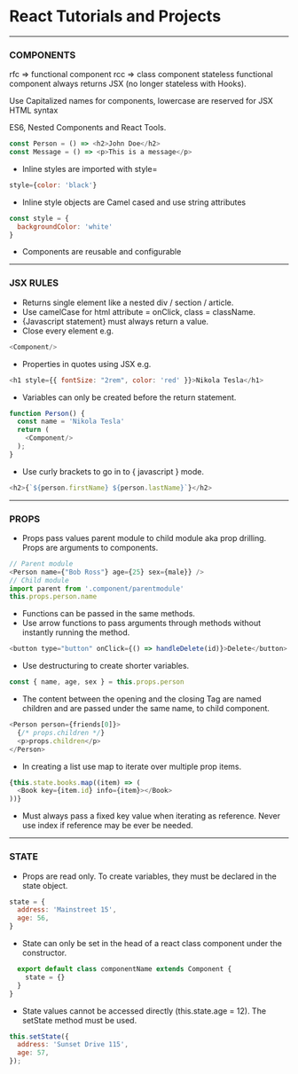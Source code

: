 # React Tutorials and Projects

---
### COMPONENTS
rfc => functional component
rcc => class component
stateless functional component always returns JSX (no longer stateless with Hooks).

Use Capitalized names for components, lowercase are reserved for JSX HTML syntax

ES6, Nested Components and React Tools.
```javascript
const Person = () => <h2>John Doe</h2>
const Message = () => <p>This is a message</p>
```
- Inline styles are imported with style=
```javascript
style={color: 'black'}
```
- Inline style objects are Camel cased and use string attributes
```javascript
const style = {
  backgroundColor: 'white'
}
```
- Components are reusable and configurable

---
### JSX RULES

- Returns single element like a nested div / section / article.
- Use camelCase for html attribute = onClick, class = className.
- {Javascript statement} must always return a value.
- Close every element e.g.
```javascript 
<Component/>
```
- Properties in quotes using JSX e.g.
```javascript
<h1 style={{ fontSize: "2rem", color: 'red' }}>Nikola Tesla</h1>
```
- Variables can only be created before the return statement.
```javascript
function Person() {
  const name = 'Nikola Tesla'
  return (
    <Component/>
  );
}
```
- Use curly brackets to go in to { javascript } mode.
```javascript
<h2>{`${person.firstName} ${person.lastName}`}</h2>
```

---
### PROPS
- Props pass values parent module to child module aka prop drilling. Props are arguments to components.
```javascript
// Parent module
<Person name={"Bob Ross"} age={25} sex={male}} />
// Child module
import parent from '.component/parentmodule'
this.props.person.name
```
- Functions can be passed in the same methods.
- Use arrow functions to pass arguments through methods without instantly running the method.
```javascript
<button type="button" onClick={() => handleDelete(id)}>Delete</button>
```
- Use destructuring to create shorter variables.
```javascript
const { name, age, sex } = this.props.person
```
- The content between the opening and the closing Tag are named children and are passed under the same name, to child component.
```javascript
<Person person={friends[0]}>
  {/* props.children */}
  <p>props.children</p>
</Person>
```
- In creating a list use map to iterate over multiple prop items. 
```javascript
{this.state.books.map((item) => (
  <Book key={item.id} info={item}></Book>
))}
```
- Must always pass a fixed key value when iterating as reference. Never use index if reference may be ever be needed.

---
### STATE
- Props are read only. To create variables, they must be declared in the state object.
```javascript
state = {
  address: 'Mainstreet 15',
  age: 56,
}
```
- State can only be set in the head of a react class component under the constructor.
```javascript
  export default class componentName extends Component {
    state = {}
  }
}
```
- State values cannot be accessed directly (this.state.age = 12). The setState method must be used.
```javascript
this.setState({
  address: 'Sunset Drive 115',
  age: 57,
});
```